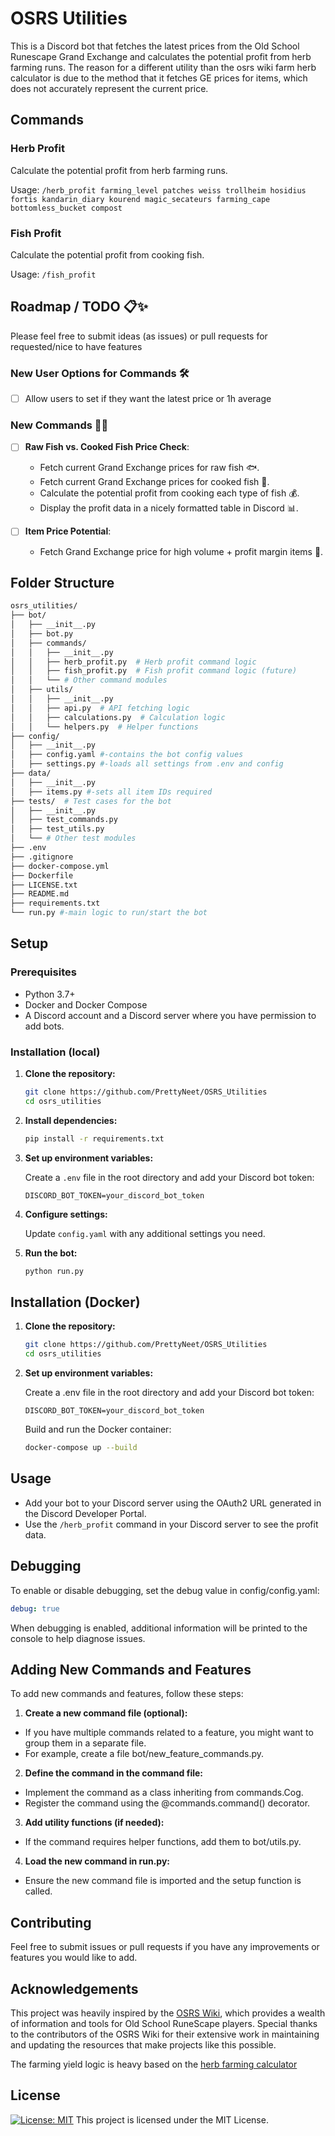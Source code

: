 # OSRS Utilities

This is a Discord bot that fetches the latest prices from the Old School Runescape Grand Exchange and calculates the potential profit from herb farming runs. The reason for a different utility than the osrs wiki farm herb calculator is due to the method that it fetches GE prices for items, which does not accurately represent the current price.

## Commands

### Herb Profit

Calculate the potential profit from herb farming runs.

Usage:
```/herb_profit farming_level patches weiss trollheim hosidius fortis kandarin_diary kourend magic_secateurs farming_cape bottomless_bucket compost```

### Fish Profit

Calculate the potential profit from cooking fish.

Usage:
```/fish_profit```

## Roadmap / TODO 📋✨

Please feel free to submit ideas (as issues) or pull requests for requested/nice to have features

### New User Options for Commands 🛠️

- [ ] Allow users to set if they want the latest price or 1h average

### New Commands 🎣🔥

- [ ] **Raw Fish vs. Cooked Fish Price Check**:
  - Fetch current Grand Exchange prices for raw fish 🐟.
  - Fetch current Grand Exchange prices for cooked fish 🍣.
  - Calculate the potential profit from cooking each type of fish 💰.
  - Display the profit data in a nicely formatted table in Discord 📊.

- [ ] **Item Price Potential**:
  - Fetch Grand Exchange price for high volume + profit margin items 💎.

## Folder Structure

```bash
osrs_utilities/
├── bot/ 
│   ├── __init__.py
│   ├── bot.py 
│   ├── commands/
│   │   ├── __init__.py
│   │   ├── herb_profit.py  # Herb profit command logic
│   │   ├── fish_profit.py  # Fish profit command logic (future)
│   │   └── # Other command modules
│   ├── utils/
│   │   ├── __init__.py
│   │   ├── api.py  # API fetching logic
│   │   ├── calculations.py  # Calculation logic
│   │   └── helpers.py  # Helper functions
├── config/
│   ├── __init__.py
│   ├── config.yaml #-contains the bot config values
│   ├── settings.py #-loads all settings from .env and config
├── data/
│   ├── __init__.py
│   ├── items.py #-sets all item IDs required
├── tests/  # Test cases for the bot
│   ├── __init__.py
│   ├── test_commands.py
│   ├── test_utils.py
│   └── # Other test modules
├── .env
├── .gitignore
├── docker-compose.yml
├── Dockerfile
├── LICENSE.txt
├── README.md
├── requirements.txt
└── run.py #-main logic to run/start the bot
```

## Setup

### Prerequisites

- Python 3.7+
- Docker and Docker Compose
- A Discord account and a Discord server where you have permission to add bots.

### Installation (local)

1. **Clone the repository:**

    ```bash
    git clone https://github.com/PrettyNeet/OSRS_Utilities
    cd osrs_utilities
    ```

2. **Install dependencies:**

    ```bash
    pip install -r requirements.txt
    ```

3. **Set up environment variables:**

    Create a `.env` file in the root directory and add your Discord bot token:

    ```env
    DISCORD_BOT_TOKEN=your_discord_bot_token
    ```

4. **Configure settings:**

    Update `config.yaml` with any additional settings you need.

5. **Run the bot:**

    ```bash
    python run.py
    ```

## Installation (Docker)

1. **Clone the repository:**

    ```bash
    git clone https://github.com/PrettyNeet/OSRS_Utilities
    cd osrs_utilities
    ```

2. **Set up environment variables:**

    Create a .env file in the root directory and add your Discord bot token:

    ```env
    DISCORD_BOT_TOKEN=your_discord_bot_token
    ```

    Build and run the Docker container:

    ```bash
    docker-compose up --build
    ```

## Usage

- Add your bot to your Discord server using the OAuth2 URL generated in the Discord Developer Portal.
- Use the `/herb_profit` command in your Discord server to see the profit data.

## Debugging

To enable or disable debugging, set the debug value in config/config.yaml:

```yaml
debug: true
```

When debugging is enabled, additional information will be printed to the console to help diagnose issues.

## Adding New Commands and Features

To add new commands and features, follow these steps:

1. **Create a new command file (optional):**

- If you have multiple commands related to a feature, you might want to group them in a separate file.
- For example, create a file bot/new_feature_commands.py.

2. **Define the command in the command file:**

- Implement the command as a class inheriting from commands.Cog.
- Register the command using the @commands.command() decorator.

3. **Add utility functions (if needed):**

- If the command requires helper functions, add them to bot/utils.py.

4. **Load the new command in run.py:**

- Ensure the new command file is imported and the setup function is called.

## Contributing

Feel free to submit issues or pull requests if you have any improvements or features you would like to add.

## Acknowledgements

This project was heavily inspired by the [OSRS Wiki](https://oldschool.runescape.wiki/), which provides a wealth of information and tools for Old School RuneScape players. Special thanks to the contributors of the OSRS Wiki for their extensive work in maintaining and updating the resources that make projects like this possible.

The farming yield logic is heavy based on the [herb farming calculator](https://oldschool.runescape.wiki/w/Calculator:Farming/Herbs)

## License

[![License: MIT](https://img.shields.io/badge/License-MIT-yellow.svg)](https://opensource.org/licenses/MIT)
This project is licensed under the MIT License.
